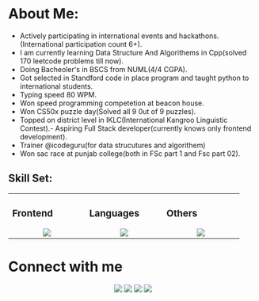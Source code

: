 # About Me:


- Actively participating in international events and hackathons.(International participation count 6+).
- I am currently learning Data Structure And Algorithems in Cpp(solved 170 leetcode problems till now).
- Doing Bacheoler's in BSCS from NUML(4/4 CGPA).
- Got selected in Standford code in place program and taught python to international students.
- Typing speed 80 WPM.
- Won speed programming competetion at beacon house.
- Won CS50x puzzle day(Solved all 9 0ut of 9 puzzles).
- Topped on district level in IKLC(International Kangroo Linguistic Contest).- Aspiring Full Stack developer(currently knows only frontend development).
- Trainer @icodeguru(for data strucutures and algorithem)
- Won sac race at punjab college(both in FSc part 1 and Fsc part 02).

## Skill Set:

<table><tr><td valign="top" width="25%">

### Frontend  
<a href="https://github.com/tayyabadev">
<div align="center">  
       <img src="https://skillicons.dev/icons?i=html,css,bootstrap,tailwind,js&perline=4" /> 
</div>
</a>
 </td><td valign="top" width="25%">
        
### Languages
<a href="https://github.com/tayyabadev">
<div align="center">
       <img src="https://skillicons.dev/icons?i=c,js,cpp,java,python,&perline=4" /> 
</div>
</a>

</td><td valign="top" width="25%">
  
### Others
<a href="https://github.com/tayyabadev">
<div align="center">
       <img src="https://skillicons.dev/icons?i=git,github,npm,figma,vscode,vercel,discord,vscodeqt&perline=4" /> 
</div>
</a>
</td>
</tr></table>


# Connect with me
<div align="center">
    <a href="https://www.linkedin.com/in/tayyabadev/" target="_blank"><img src="https://img.shields.io/badge/-Tayyaba%20Tabassum-0077B5?style=flat&logo=Linkedin&logoColor=white"/></a>
    <a target="_blank" href="mailto:tayyabadev@gmail.com"><img src="https://img.shields.io/badge/-tayyabadev@gmail.com-D14836?style=flat&logo=Gmail&logoColor=white"/></a>
    <a href="https://leetcode.com/u/tayyabadev/" target="_blank"><img src="https://img.shields.io/badge/-Tayyaba%20Tabassum-FFA116?style=flat&logo=LeetCode&logoColor=white"/></a>
    <a href="https://lablab.ai/u/@TayyadaDev" target="_blank"><img src="https://img.shields.io/badge/-LabLab Profile-3B5998?style=flat&logo=LabLab&logoColor=white"/></a>
</div>
